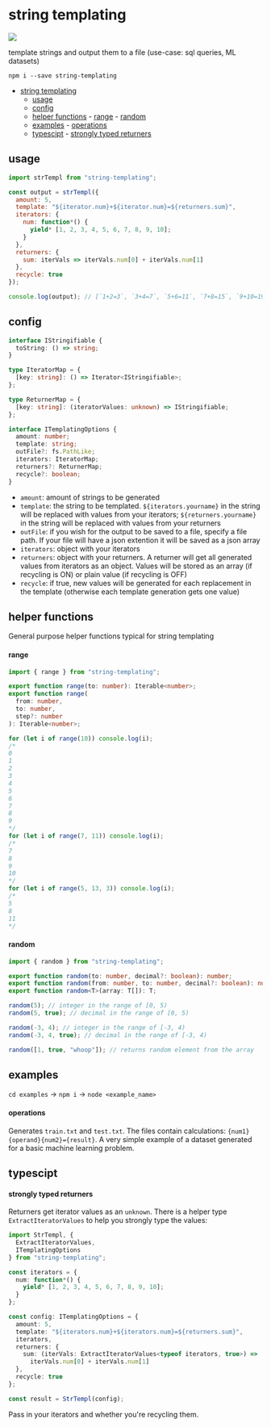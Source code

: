 # string templating

[![](https://github.com/shilangyu/string-templating/workflows/string-templating/badge.svg)](https://github.com/shilangyu/string-templating/actions)

template strings and output them to a file (use-case: sql queries, ML datasets)

`npm i --save string-templating`

- [string templating](#string-templating)
	- [usage](#usage)
	- [config](#config)
	- [helper functions](#helper-functions)
			- [range](#range)
			- [random](#random)
	- [examples](#examples)
			- [operations](#operations)
	- [typescipt](#typescipt)
			- [strongly typed returners](#strongly-typed-returners)

## usage

```js
import strTempl from "string-templating";

const output = strTempl({
  amount: 5,
  template: "${iterator.num}+${iterator.num}=${returners.sum}",
  iterators: {
    num: function*() {
      yield* [1, 2, 3, 4, 5, 6, 7, 8, 9, 10];
    }
  },
  returners: {
    sum: iterVals => iterVals.num[0] + iterVals.num[1]
  },
  recycle: true
});

console.log(output); // [`1+2=3`, `3+4=7`, `5+6=11`, `7+8=15`, `9+10=19`]
```

## config

```ts
interface IStringifiable {
  toString: () => string;
}

type IteratorMap = {
  [key: string]: () => Iterator<IStringifiable>;
};

type ReturnerMap = {
  [key: string]: (iteratorValues: unknown) => IStringifiable;
};

interface ITemplatingOptions {
  amount: number;
  template: string;
  outFile?: fs.PathLike;
  iterators: IteratorMap;
  returners?: ReturnerMap;
  recycle?: boolean;
}
```

- `amount`: amount of strings to be generated
- `template`: the string to be templated. `${iterators.yourname}` in the string will be replaced with values from your iterators; `${returners.yourname}` in the string will be replaced with values from your returners
- `outFile`: if you wish for the output to be saved to a file, specify a file path. If your file will have a json extention it will be saved as a json array
- `iterators`: object with your iterators
- `returners`: object with your returners. A returner will get all generated values from iterators as an object. Values will be stored as an array (if recycling is ON) or plain value (if recycling is OFF)
- `recycle`: if true, new values will be generated for each replacement in the template (otherwise each template generation gets one value)

## helper functions

General purpose helper functions typical for string templating

#### range

```js
import { range } from "string-templating";
```

```ts
export function range(to: number): Iterable<number>;
export function range(
  from: number,
  to: number,
  step?: number
): Iterable<number>;
```

```js
for (let i of range(10)) console.log(i);
/*
0
1
2
3
4
5
6
7
8
9
*/
for (let i of range(7, 11)) console.log(i);
/*
7
8
9
10
*/
for (let i of range(5, 13, 3)) console.log(i);
/*
5
8
11
*/
```

#### random

```js
import { random } from "string-templating";
```

```ts
export function random(to: number, decimal?: boolean): number;
export function random(from: number, to: number, decimal?: boolean): number;
export function random<T>(array: T[]): T;
```

```js
random(5); // integer in the range of [0, 5)
random(5, true); // decimal in the range of [0, 5)

random(-3, 4); // integer in the range of [-3, 4)
random(-3, 4, true); // decimal in the range of [-3, 4)

random([1, true, "whoop"]); // returns random element from the array
```

## examples

`cd examples` -> `npm i` -> `node <example_name>`

#### operations

Generates `train.txt` and `test.txt`. The files contain calculations: `{num1}{operand}{num2}={result}`. A very simple example of a dataset generated for a basic machine learning problem.

## typescipt

#### strongly typed returners

Returners get iterator values as an `unknown`. There is a helper type `ExtractIteratorValues` to help you strongly type the values:

```ts
import StrTempl, {
  ExtractIteratorValues,
  ITemplatingOptions
} from "string-templating";

const iterators = {
  num: function*() {
    yield* [1, 2, 3, 4, 5, 6, 7, 8, 9, 10];
  }
};

const config: ITemplatingOptions = {
  amount: 5,
  template: "${iterators.num}+${iterators.num}=${returners.sum}",
  iterators,
  returners: {
    sum: (iterVals: ExtractIteratorValues<typeof iterators, true>) =>
      iterVals.num[0] + iterVals.num[1]
  },
  recycle: true
};

const result = StrTempl(config);
```

Pass in your iterators and whether you're recycling them.
